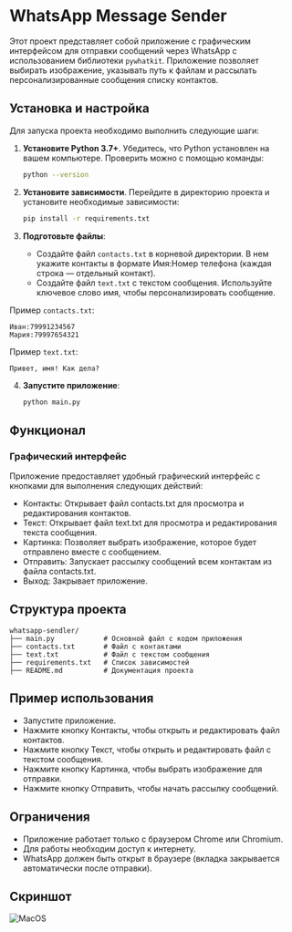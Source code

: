 # WhatsApp Message Sender

Этот проект представляет собой приложение с графическим интерфейсом для отправки сообщений через WhatsApp с использованием библиотеки `pywhatkit`. Приложение позволяет выбирать изображение, указывать путь к файлам и рассылать персонализированные сообщения списку контактов.

## Установка и настройка

Для запуска проекта необходимо выполнить следующие шаги:

1. **Установите Python 3.7+**. Убедитесь, что Python установлен на вашем компьютере. Проверить можно с помощью команды:
   ```bash
   python --version
   ```
   
2. **Установите зависимости**. Перейдите в директорию проекта и установите необходимые зависимости:
   ```bash
   pip install -r requirements.txt
   ```
   
3. **Подготовьте файлы**:
   * Создайте файл `contacts.txt` в корневой директории. В нем укажите контакты в формате Имя:Номер телефона (каждая строка — отдельный контакт).
   * Создайте файл `text.txt` с текстом сообщения. Используйте ключевое слово имя, чтобы персонализировать сообщение.

Пример `contacts.txt`:
````
Иван:79991234567
Мария:79997654321
````
   Пример `text.txt`:
````
Привет, имя! Как дела?
````

4. **Запустите приложение**:
   ```bash
   python main.py
   ```

## Функционал
### Графический интерфейс
Приложение предоставляет удобный графический интерфейс с кнопками для выполнения следующих действий:
* Контакты: Открывает файл contacts.txt для просмотра и редактирования контактов.
* Текст: Открывает файл text.txt для просмотра и редактирования текста сообщения.
* Картинка: Позволяет выбрать изображение, которое будет отправлено вместе с сообщением.
* Отправить: Запускает рассылку сообщений всем контактам из файла contacts.txt.
* Выход: Закрывает приложение.

## Структура проекта
````
whatsapp-sendler/
├── main.py            # Основной файл с кодом приложения
├── contacts.txt       # Файл с контактами
├── text.txt           # Файл с текстом сообщения
├── requirements.txt   # Список зависимостей
├── README.md          # Документация проекта
````

## Пример использования
* Запустите приложение.
* Нажмите кнопку Контакты, чтобы открыть и редактировать файл контактов.
* Нажмите кнопку Текст, чтобы открыть и редактировать файл с текстом сообщения.
* Нажмите кнопку Картинка, чтобы выбрать изображение для отправки.
* Нажмите кнопку Отправить, чтобы начать рассылку сообщений.

## Ограничения
* Приложение работает только с браузером Chrome или Chromium.
* Для работы необходим доступ к интернету.
* WhatsApp должен быть открыт в браузере (вкладка закрывается автоматически после отправки).

## Скриншот

![MacOS](https://github.com/PROSHANTI/whatsapp-sendler/blob/082f5685ac8c14f776cc1d36055e62d21cdc66d2/Screenshot_MacOS.png)
